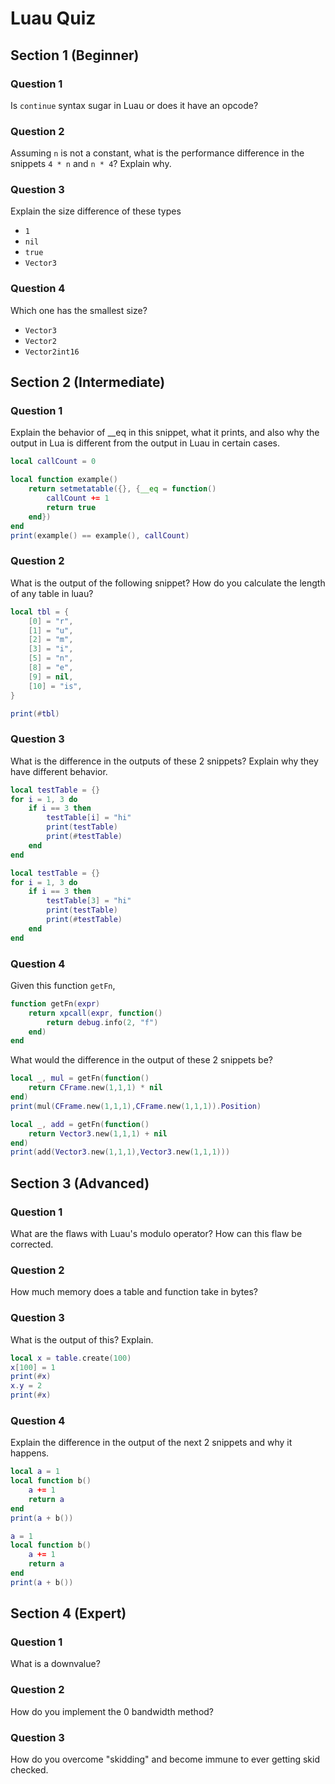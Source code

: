 # Luau Quiz

## Section 1 (Beginner)

### Question 1
Is ``continue`` syntax sugar in Luau or does it have an opcode?

### Question 2
Assuming ``n`` is not a constant, what is the performance difference in the snippets ``4 * n`` and ``n * 4``? Explain why.

### Question 3
Explain the size difference of these types

* ``1``
* ``nil``
* ``true``
* ``Vector3``

### Question 4
Which one has the smallest size?

* ``Vector3``
* ``Vector2``
* ``Vector2int16``

## Section 2 (Intermediate)

### Question 1

Explain the behavior of __eq in this snippet, what it prints, and also why the output in Lua is different from the output in Luau in certain cases.
```lua
local callCount = 0

local function example()
    return setmetatable({}, {__eq = function() 
        callCount += 1
        return true 
    end}) 
end
print(example() == example(), callCount)
```

### Question 2
What is the output of the following snippet? How do you calculate the length of any table in luau?
```lua
local tbl = {
    [0] = "r",
    [1] = "u",
    [2] = "m",
    [3] = "i",
    [5] = "n",
    [8] = "e",
    [9] = nil,
    [10] = "is",
}

print(#tbl)
```

### Question 3

What is the difference in the outputs of these 2 snippets? Explain why they have different behavior.
```lua
local testTable = {}
for i = 1, 3 do
    if i == 3 then
        testTable[i] = "hi"
        print(testTable)
        print(#testTable)
    end
end
```

```lua
local testTable = {}
for i = 1, 3 do
    if i == 3 then
        testTable[3] = "hi"
        print(testTable)
        print(#testTable)
    end
end
```

### Question 4
Given this function ``getFn``,

```lua
function getFn(expr)
    return xpcall(expr, function()
        return debug.info(2, "f")
    end)
end
```

What would the difference in the output of these 2 snippets be?

```lua
local _, mul = getFn(function()
    return CFrame.new(1,1,1) * nil
end)
print(mul(CFrame.new(1,1,1),CFrame.new(1,1,1)).Position)
```
```lua
local _, add = getFn(function()
    return Vector3.new(1,1,1) + nil
end)
print(add(Vector3.new(1,1,1),Vector3.new(1,1,1)))
```

## Section 3 (Advanced)

### Question 1
What are the flaws with Luau's modulo operator? How can this flaw be corrected.

### Question 2
How much memory does a table and function take in bytes?

### Question 3

What is the output of this? Explain.
```lua
local x = table.create(100)
x[100] = 1
print(#x)
x.y = 2
print(#x)
```

### Question 4
Explain the difference in the output of the next 2 snippets and why it happens. 

```lua
local a = 1
local function b()
    a += 1
    return a
end
print(a + b())
```

```lua
a = 1
local function b()
    a += 1
    return a
end
print(a + b())
```

## Section 4 (Expert)

### Question 1
What is a downvalue?

### Question 2
How do you implement the 0 bandwidth method?

### Question 3
How do you overcome "skidding" and become immune to ever getting skid checked.
